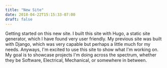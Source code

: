 ```yaml
---
title: "New Site"
date: 2018-04-22T15:15:33-07:00
draft: false
---
```


Getting started on this new site. I built this site with Hugo, a static site generator, which I have found very user friendly. My previous site was built with Django, which was very capable but perhaps a little much for my needs. Anyways, I'm excited to use this site to show what I'm working on. My goal is to showcase projects I'm doing across the spectrum, whether they be Software, Electrical, Mechanical, or somewhere in between.

